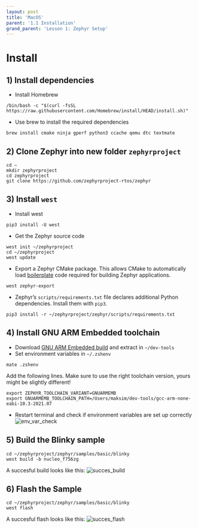 ```yaml
---
layout: post
title: 'MacOS'
parent: '1.1 Installation'
grand_parent: 'Lesson 1: Zephyr Setup'
---
```


# Install

## 1) Install dependencies

- Install Homebrew
```
/bin/bash -c "$(curl -fsSL https://raw.githubusercontent.com/Homebrew/install/HEAD/install.sh)"
```

- Use brew to install the required dependencies

```
brew install cmake ninja gperf python3 ccache qemu dtc textmate    
```

## 2) Clone Zephyr into new folder `zephyrproject`
```
cd ~
mkdir zephyrproject
cd zephyrproject
git clone https://github.com/zephyrproject-rtos/zephyr
```

## 3) Install `west`
- Install west

```
pip3 install -U west
```

- Get the Zephyr source code
```
west init ~/zephyrproject
cd ~/zephyrproject
west update
```

- Export a Zephyr CMake package. This allows CMake to automatically load [boilerplate](https://en.wikipedia.org/wiki/Boilerplate_code) code required for building Zephyr applications.
```
west zephyr-export
```

- Zephyr’s `scripts/requirements.txt` file declares additional Python dependencies. Install them with `pip3`.
```
pip3 install -r ~/zephyrproject/zephyr/scripts/requirements.txt
```

## 4) Install GNU ARM Embedded toolchain
- Download [GNU ARM Embedded build](https://developer.arm.com/tools-and-software/open-source-software/developer-tools/gnu-toolchain/gnu-rm/downloads) and extract in `~/dev-tools`
- Set environment variables in `~/.zshenv`
```
mate .zshenv
```
Add the following lines. Make sure to use the right toolchain version, yours might be slightly different!
```
export ZEPHYR_TOOLCHAIN_VARIANT=GNUARMEMB
export GNUARMEMB_TOOLCHAIN_PATH=/Users/maksim/dev-tools/gcc-arm-none-eabi-10.3-2021.07
```
- Restart terminal and check if environment variables are set up correctly
![env_var_check](/images/zephyr-setup/env-var-check.png)

## 5) Build the Blinky sample
```
cd ~/zephyrproject/zephyr/samples/basic/blinky
west build -b nucleo_f756zg
```
A succesful build looks like this:
![succes_build](/images/zephyr-setup/succes-build.png)

## 6) Flash the Sample
```
cd ~/zephyrproject/zephyr/samples/basic/blinky
west flash
```
A succesful flash looks like this:
![succes_flash](/images/zephyr-setup/succes-flash.png)